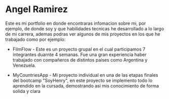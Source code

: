 # Angel Ramirez

Este es mi portfolio en donde encontraras infomacion sobre mi, por ejemplo, de donde soy y que habilidades tecnicas he desarrollado a lo largo de mi carrera,  ademas podras ver algunos de mis proyectos en los que he trabajado como por ejemplo:

* FilmFlow - Este es un proyecto grupal en el cual participamos 7 integrantes duarnte 4 semanas. Fue una gran experiencia haber trabajado con compañeros de distintos paises como Argentina y Venezuela. 

* MyCountriesApp - Mi proyecto individual en una de las etapas finales del bootcamp "SoyHenry", en este proyecto se implemento todo lo aprendido en la cursada, demostrando asi mis conocimiento de forma solida y clara
